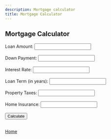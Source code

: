 ```yaml
---
description: Mortgage calculator
title: Mortgage Calculator
---
```

<script src="{{ base.url | prepend: site.url }}/assets/js/mortgage.js"></script>
<script src="{{ base.url | prepend: site.url }}/assets/js/advertisement.js" defer></script>

<h2>Mortgage Calculator</h2>
<h4 id= "advertisement"></h4>
<div class="mortgage">
<label>Loan Amount:</label>
    <input type="number" id="loanAmount" /><br /><br />
    <label>Down Payment:</label>
    <input type="number" id="downPayment" /><br /><br />
    <label>Interest Rate:</label>
    <input type="number" id="interestRate" /><br /><br />
    <label>Loan Term (in years):</label>
    <input type="number" id="loanTerm" /><br /><br />
    <label>Property Taxes:</label>
    <input type="number" id="propertyTaxes" /><br /><br />
    <label>Home Insurance:</label>
    <input type="number" id="homeInsurance" /><br /><br />
    <button onclick="calculateMortgage()">Calculate</button><br /><br />
    <table id="resultTable" style="display: none">
      <tr>
        <th>Monthly Payment</th>
        <th>Total Payment</th>
        <th>Total Interest</th>
        <th>Property Taxes</th>
        <th>Home Insurance</th>
      </tr>
      <tr>
        <td id="monthlyPayment"></td>
        <td id="totalPayment"></td>
        <td id="totalInterest"></td>
        <td id="propertyTaxesMonthly"></td>
        <td id="homeInsuranceMonthly"></td>
      </tr>
    </table>
</div>

<p><a href="https://www.passivecash.xyz/">Home</a></p>

